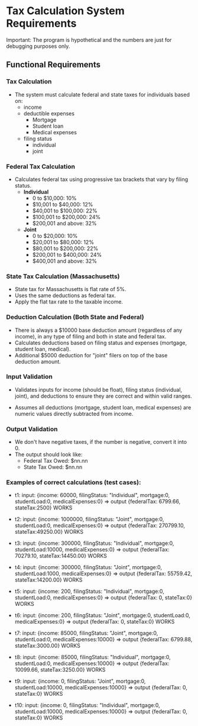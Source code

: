 # Tax Calculation System Requirements

Important: The program is hypothetical and the numbers are just for debugging purposes only. 

## Functional Requirements

### Tax Calculation
- The system must calculate federal and state taxes for individuals based on:
    - income
    - deductible expenses
        - Mortgage
        - Student loan
        - Medical expenses
    - filing status
        - individual
        - joint

### Federal Tax Calculation
- Calculates federal tax using progressive tax brackets that vary by filing status.
    - **Individual**
      - 0 to $10,000: 10%
      - $10,001 to $40,000: 12%
      - $40,001 to $100,000: 22%
      - $100,001 to $200,000: 24%
      - $200,001 and above: 32%
    - **Joint**
      - 0 to $20,000: 10%
      - $20,001 to $80,000: 12%
      - $80,001 to $200,000: 22%
      - $200,001 to $400,000: 24%
      - $400,001 and above: 32%

### State Tax Calculation (Massachusetts)
- State tax for Massachusetts is flat rate of 5%.
- Uses the same deductions as federal tax.
- Apply the flat tax rate to the taxable income.


### Deduction Calculation (Both State and Federal)
- There is always a $10000 base deduction amount (regardless of any income), in any type of filing and both in state and federal tax.
- Calculates deductions based on filing status and expenses (mortgage, student loan, medical).
- Additional $5000 deduction for "joint" filers on top of the base deduction amount.



### Input Validation
- Validates inputs for income (should be float), filing status (individual, joint), and deductions to ensure they are correct and within valid ranges.

- Assumes all deductions (mortgage, student loan, medical expenses) are numeric values directly subtracted from income.

### Output Validation
- We don't have negative taxes, if the number is negative, convert it into 0.
- The output should look like: 
    - Federal Tax Owed: $nn.nn
    - State Tax Owed: $nn.nn

### Examples of correct calculations (test cases):
- t1: input: {income: 60000, filingStatus: "Individual", mortgage:0, studentLoad:0, medicalExpenses:0} => output {federalTax: 6799.66, stateTax:2500} WORKS

- t2: input: {income: 1000000, filingStatus: "Joint", mortgage:0, studentLoad:0, medicalExpenses:0} => output {federalTax: 270799.10, stateTax:49250.00} WORKS 

- t3: input: {income: 300000, filingStatus: "Individual", mortgage:0, studentLoad:10000, medicalExpenses:0} => output {federalTax: 70279.10, stateTax:14450.00} WORKS

- t4: input: {income: 300000, filingStatus: "Joint", mortgage:0, studentLoad:1000, medicalExpenses:0} => output {federalTax: 55759.42, stateTax:14200.00} WORKS

- t5: input: {income: 200, filingStatus: "Individual", mortgage:0, studentLoad:0, medicalExpenses:0} => output {federalTax: 0, stateTax:0} WORKS
- t6: input: {income: 200, filingStatus: "Joint", mortgage:0, studentLoad:0, medicalExpenses:0} => output {federalTax: 0, stateTax:0} WORKS

- t7: input: {income: 85000, filingStatus: "Joint", mortgage:0, studentLoad:0, medicalExpenses:10000} => output {federalTax: 6799.88, stateTax:3000.00} WORKS

- t8: input: {income: 85000, filingStatus: "Individual", mortgage:0, studentLoad:0, medicalExpenses:10000} => output {federalTax: 10099.66, stateTax:3250.00} WORKS

- t9: input: {income: 0, filingStatus: "Joint", mortgage:0, studentLoad:10000, medicalExpenses:10000} => output {federalTax: 0, stateTax:0} WORKS

- t10: input: {income: 0, filingStatus: "Individual", mortgage:0, studentLoad:10000, medicalExpenses:10000} => output {federalTax: 0, stateTax:0} WORKS
